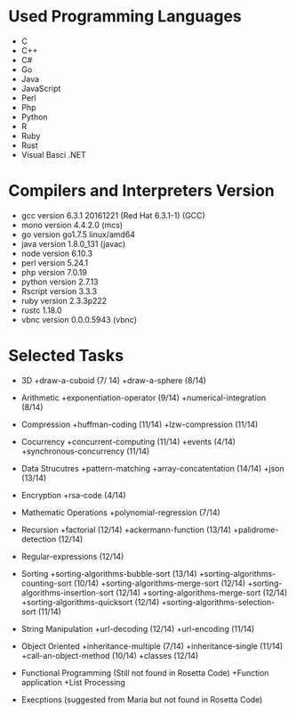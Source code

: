 
# Used Programming Languages
* C
* C++
* C#
* Go
* Java
* JavaScript
* Perl
* Php
* Python 
* R
* Ruby 
* Rust
* Visual Basci .NET

# Compilers and Interpreters Version
* gcc version 6.3.1 20161221 (Red Hat 6.3.1-1) (GCC) 
* mono version 4.4.2.0 (mcs)
* go version go1.7.5 linux/amd64
* java version 1.8.0_131 (javac) 
* node version 6.10.3
* perl version 5.24.1
* php version 7.0.19
* python version 2.7.13
* Rscript version 3.3.3
* ruby version 2.3.3p222
* rustc 1.18.0
* vbnc version 0.0.0.5943 (vbnc)

# Selected Tasks

* 3D
	+draw-a-cuboid (7/ 14)
	+draw-a-sphere (8/14)
* Arithmetic
	+exponentiation-operator (9/14)
	+numerical-integration (8/14)
* Compression
	+huffman-coding (11/14)
	+lzw-compression (11/14)
* Cocurrency
	+concurrent-computing (11/14)
	+events (4/14)
	+synchronous-concurrency (11/14)
* Data Strucutres
	+pattern-matching
	+array-concatentation (14/14)
	+json (13/14)
* Encryption
	+rsa-code (4/14)
* Mathematic Operations
	+polynomial-regression (7/14)
* Recursion
	+factorial (12/14)
	+ackermann-function (13/14)
	+palidrome-detection (12/14)
* Regular-expressions (12/14)
* Sorting
	+sorting-algorithms-bubble-sort (13/14)
	+sorting-algorithms-counting-sort (10/14)
	+sorting-algorithms-merge-sort (12/14)
	+sorting-algorithms-insertion-sort (12/14)
	+sorting-algorithms-merge-sort (12/14)
	+sorting-algorithms-quicksort (12/14)
	+sorting-algorithms-selection-sort (11/14)
* String Manipulation
	+url-decoding (12/14)
	+url-encoding (11/14)
* Object Oriented
	+inheritance-multiple (7/14)
	+inheritance-single (11/14)
	+call-an-object-method (10/14)
	+classes (12/14)

* Functional Programming (Still not found in Rosetta Code)
	+Function application
	+List Processing 	

* Execptions (suggested from Maria but not found in Rosetta Code)
